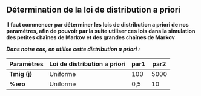 ## Détermination de la loi de distribution a priori

**Il faut commencer par déterminer les lois de distribution a priori de nos paramètres, afin de pouvoir par la suite utiliser ces lois dans la simulation des petites chaînes de Markov et des grandes chaînes de Markov**

**_Dans notre cas, on utilise cette distribution a priori :_**

| Paramètres | Loi de distribution a priori | par1 | par2 |
| ------ | ------ | ------ | ------ |
| **Tmig (j)** | Uniforme | 100 | 5000 |
| **%ero** | Uniforme | 0,5 | 10 |
